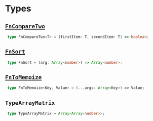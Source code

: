 # Types

## [`FnCompareTwo`](/api/types/types#FnCompareTwo)

```ts
 type FnCompareTwo<T> = (firstItem: T, secondItem: T) => boolean;
```

## [`FnSort`](/api/types/types#FnSort)

```ts
 type FnSort = (arg: Array<number>) => Array<number>;
```

## [`FnToMemoize`](/api/types/types#FnToMemoize)

```ts
 type FnToMemoize<Key, Value> = (...args: Array<Key>) => Value;
```

## `TypeArrayMatrix`

```ts
 type TypeArrayMatrix = Array<Array<number>>;
```
